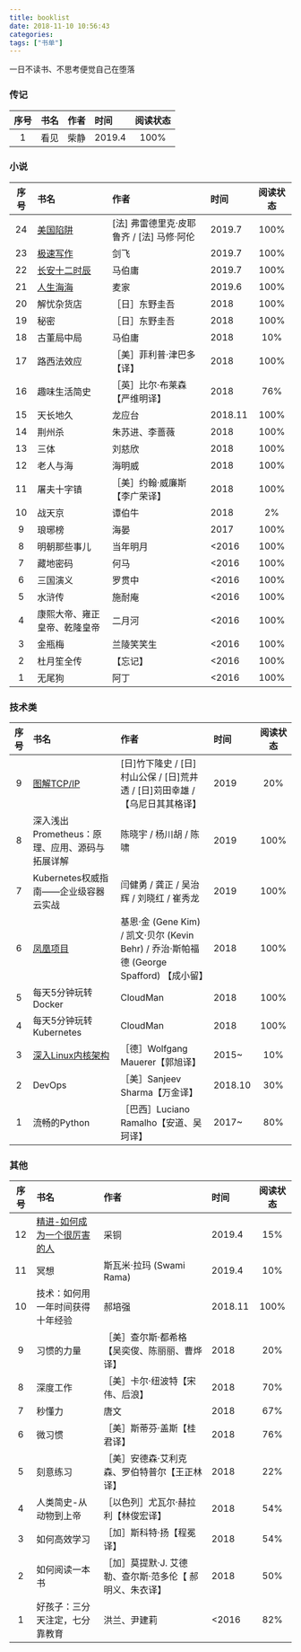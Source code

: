 ```yaml
---
title: booklist
date: 2018-11-10 10:56:43
categories:
tags: ["书单"]
---
```

一日不读书、不思考便觉自己在堕落
<!-- more -->
### 传记
| 序号 | 书名 | 作者 | 时间 | 阅读状态 |
| :------: | :------| :------ | :------ | :------: |
| 1 | 看见 | 柴静 | 2019.4 | 100% |

### 小说
| 序号 | 书名 | 作者 | 时间 | 阅读状态 |
| :------: | :------| :------ | :------ | :------: |
| 24 | [美国陷阱](https://book.douban.com/subject/33379779/) | [法] 弗雷德里克·皮耶鲁齐 / [法] 马修·阿伦  | 2019.7 | 100% |
| 23 | [极速写作](https://book.douban.com/subject/30306452/) | 剑飞 | 2019.7 | 100% |
| 22 | [长安十二时辰](https://book.douban.com/subject/26899537/) | 马伯庸 | 2019.7 | 100% |
| 21 | [人生海海](https://book.douban.com/subject/30475767/) | 麦家 | 2019.6 | 100% |
| 20 | 解忧杂货店 | ［日］东野圭吾 | 2018 | 100% |
| 19 | 秘密 | ［日］东野圭吾 | 2018 | 100% |
| 18 | 古董局中局 | 马伯庸  | 2018 | 10% |
| 17 | 路西法效应 | ［美］菲利普·津巴多【译】 | 2018 | 100% |
| 16 | 趣味生活简史 | ［英］比尔·布莱森【严维明译】 | 2018 | 76% |
| 15 | 天长地久 | 龙应台 | 2018.11 | 100% |
| 14 | 荆州杀 | 朱苏进、李蔷薇 | 2018 | 100% |
| 13 | 三体 | 刘慈欣 | 2018 | 100% |
| 12 | 老人与海 | 海明威 | 2018 | 100% |
| 11 | 屠夫十字镇 | ［美］约翰·威廉斯【李广荣译】 | 2018 | 100% |
| 10 | 战天京 | 谭伯牛 | 2018 | 2% |
| 9 | 琅琊榜 | 海晏 | 2017 | 100% |
| 8 | 明朝那些事儿 | 当年明月 | <2016 | 100% |
| 7 | 藏地密码 | 何马 | <2016 | 100% |
| 6 | 三国演义 | 罗贯中 | <2016 | 100% |
| 5 | 水浒传 | 施耐庵 | <2016 | 100% |
| 4 | 康熙大帝、雍正皇帝、乾隆皇帝 | 二月河 | <2016 | 100% |
| 3 | 金瓶梅 | 兰陵笑笑生 | <2016 | 100% |
| 2 | 杜月笙全传 | 【忘记】 | <2016 | 100% |
| 1 | 无尾狗 | 阿丁 | <2016 | 100% |
### 技术类
| 序号 | 书名 | 作者 | 时间 | 阅读状态 |
| :------: | :------| :------ | :------ | :------: |
| 9 | [图解TCP/IP](https://book.douban.com/subject/24737674/) | [日]竹下隆史 / [日]村山公保 / [日]荒井透 / [日]苅田幸雄 / 【乌尼日其其格译】 | 2019 | 20% |
| 8 | 深入浅出Prometheus：原理、应用、源码与拓展详解 | 陈晓宇 / 杨川胡 / 陈啸  | 2019 | 100% |
| 7 | Kubernetes权威指南——企业级容器云实战 | 闫健勇 / 龚正 / 吴治辉 / 刘晓红 / 崔秀龙 | 2019 | 100% |
| 6 | [凤凰项目](https://book.douban.com/subject/26644070/) | 基恩·金 (Gene Kim) / 凯文·贝尔 (Kevin Behr) / 乔治·斯帕福德 (George Spafford) 【成小留】 | 2018 | 100% |
| 5 | 每天5分钟玩转Docker | CloudMan | 2018 | 100% |
| 4 | 每天5分钟玩转Kubernetes | CloudMan | 2018 | 100% |
| 3 | [深入Linux内核架构](https://book.douban.com/subject/4843567/) | ［德］Wolfgang Mauerer【郭旭译】 | 2015~ | 10% |
| 2 | DevOps | ［美］Sanjeev Sharma【万金译】 | 2018.10 | 30% |
| 1 | 流畅的Python | ［巴西］Luciano Ramalho【安道、吴珂译】 | 2017~ | 80% |

### 其他
| 序号 | 书名 | 作者 | 时间 | 阅读状态 |
| :------: | :------| :------ | :------ | :------: |
| 12 | [精进-如何成为一个很厉害的人](https://book.douban.com/subject/26761696/) | 采铜 | 2019.4 | 15% |
| 11 | 冥想 | 斯瓦米·拉玛 (Swami Rama)  | 2019.4 | 10% |
| 10 | 技术：如何用一年时间获得十年经验 | 郝培强 | 2018.11 | 100% |
| 9 | 习惯的力量 | ［美］查尔斯·都希格【吴奕俊、陈丽丽、曹烨译】 | 2018 | 20% |
| 8 | 深度工作 | ［美］卡尔·纽波特【宋伟、后浪】 | 2018 | 70% |
| 7 | 秒懂力 | 唐文 | 2018 | 67% |
| 6 | 微习惯 | ［美］斯蒂芬·盖斯【桂君译】 | 2018 | 76% |
| 5 | 刻意练习 | ［美］安德森·艾利克森、罗伯特普尔【王正林译】 | 2018 | 22% |
| 4 | 人类简史-从动物到上帝 | ［以色列］尤瓦尔·赫拉利【林俊宏译】 | 2018 | 54% |
| 3 | 如何高效学习 | ［加］斯科特·扬【程冕译】 | 2018 | 54% |
| 2 | 如何阅读一本书 |［加］莫提默·J. 艾德勒、查尔斯·范多伦【 郝明义、朱衣译】 | 2018 | 50% |
| 1 | 好孩子：三分天注定，七分靠教育 | 洪兰、尹建莉 | <2016 | 82% |